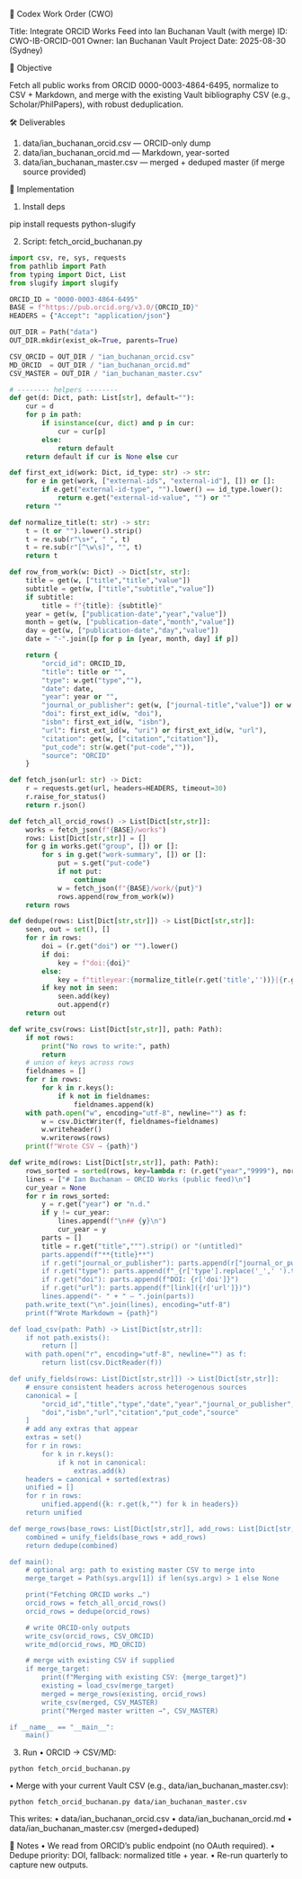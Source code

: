 📜 Codex Work Order (CWO)

Title: Integrate ORCID Works Feed into Ian Buchanan Vault (with merge)
ID: CWO-IB-ORCID-001
Owner: Ian Buchanan Vault Project
Date: 2025-08-30 (Sydney)

🎯 Objective

Fetch all public works from ORCID 0000-0003-4864-6495, normalize to CSV + Markdown, and merge with the existing Vault bibliography CSV (e.g., Scholar/PhilPapers), with robust deduplication.

🛠️ Deliverables
1. data/ian_buchanan_orcid.csv — ORCID-only dump
2. data/ian_buchanan_orcid.md — Markdown, year-sorted
3. data/ian_buchanan_master.csv — merged + deduped master (if merge source provided)

🧩 Implementation

1) Install deps

pip install requests python-slugify

2) Script: fetch_orcid_buchanan.py

```python
import csv, re, sys, requests
from pathlib import Path
from typing import Dict, List
from slugify import slugify

ORCID_ID = "0000-0003-4864-6495"
BASE = f"https://pub.orcid.org/v3.0/{ORCID_ID}"
HEADERS = {"Accept": "application/json"}

OUT_DIR = Path("data")
OUT_DIR.mkdir(exist_ok=True, parents=True)

CSV_ORCID = OUT_DIR / "ian_buchanan_orcid.csv"
MD_ORCID  = OUT_DIR / "ian_buchanan_orcid.md"
CSV_MASTER = OUT_DIR / "ian_buchanan_master.csv"

# -------- helpers --------
def get(d: Dict, path: List[str], default=""):
    cur = d
    for p in path:
        if isinstance(cur, dict) and p in cur:
            cur = cur[p]
        else:
            return default
    return default if cur is None else cur

def first_ext_id(work: Dict, id_type: str) -> str:
    for e in get(work, ["external-ids", "external-id"], []) or []:
        if e.get("external-id-type", "").lower() == id_type.lower():
            return e.get("external-id-value", "") or ""
    return ""

def normalize_title(t: str) -> str:
    t = (t or "").lower().strip()
    t = re.sub(r"\s+", " ", t)
    t = re.sub(r"[^\w\s]", "", t)
    return t

def row_from_work(w: Dict) -> Dict[str, str]:
    title = get(w, ["title","title","value"])
    subtitle = get(w, ["title","subtitle","value"])
    if subtitle:
        title = f"{title}: {subtitle}"
    year = get(w, ["publication-date","year","value"])
    month = get(w, ["publication-date","month","value"])
    day = get(w, ["publication-date","day","value"])
    date = "-".join([p for p in [year, month, day] if p])

    return {
        "orcid_id": ORCID_ID,
        "title": title or "",
        "type": w.get("type",""),
        "date": date,
        "year": year or "",
        "journal_or_publisher": get(w, ["journal-title","value"]) or w.get("publisher",""),
        "doi": first_ext_id(w, "doi"),
        "isbn": first_ext_id(w, "isbn"),
        "url": first_ext_id(w, "uri") or first_ext_id(w, "url"),
        "citation": get(w, ["citation","citation"]),
        "put_code": str(w.get("put-code","")),
        "source": "ORCID"
    }

def fetch_json(url: str) -> Dict:
    r = requests.get(url, headers=HEADERS, timeout=30)
    r.raise_for_status()
    return r.json()

def fetch_all_orcid_rows() -> List[Dict[str,str]]:
    works = fetch_json(f"{BASE}/works")
    rows: List[Dict[str,str]] = []
    for g in works.get("group", []) or []:
        for s in g.get("work-summary", []) or []:
            put = s.get("put-code")
            if not put:
                continue
            w = fetch_json(f"{BASE}/work/{put}")
            rows.append(row_from_work(w))
    return rows

def dedupe(rows: List[Dict[str,str]]) -> List[Dict[str,str]]:
    seen, out = set(), []
    for r in rows:
        doi = (r.get("doi") or "").lower()
        if doi:
            key = f"doi:{doi}"
        else:
            key = f"titleyear:{normalize_title(r.get('title',''))}|{r.get('year','')}"
        if key not in seen:
            seen.add(key)
            out.append(r)
    return out

def write_csv(rows: List[Dict[str,str]], path: Path):
    if not rows:
        print("No rows to write:", path)
        return
    # union of keys across rows
    fieldnames = []
    for r in rows:
        for k in r.keys():
            if k not in fieldnames:
                fieldnames.append(k)
    with path.open("w", encoding="utf-8", newline="") as f:
        w = csv.DictWriter(f, fieldnames=fieldnames)
        w.writeheader()
        w.writerows(rows)
    print(f"Wrote CSV → {path}")

def write_md(rows: List[Dict[str,str]], path: Path):
    rows_sorted = sorted(rows, key=lambda r: (r.get("year","9999"), normalize_title(r.get("title",""))))
    lines = ["# Ian Buchanan — ORCID Works (public feed)\n"]
    cur_year = None
    for r in rows_sorted:
        y = r.get("year") or "n.d."
        if y != cur_year:
            lines.append(f"\n## {y}\n")
            cur_year = y
        parts = []
        title = r.get("title",""").strip() or "(untitled)"
        parts.append(f"**{title}**")
        if r.get("journal_or_publisher"): parts.append(r["journal_or_publisher"])
        if r.get("type"): parts.append(f"_{r['type'].replace('_',' ').title()}_")
        if r.get("doi"): parts.append(f"DOI: {r['doi']}")
        if r.get("url"): parts.append(f"[link]({r['url']})")
        lines.append("- " + " — ".join(parts))
    path.write_text("\n".join(lines), encoding="utf-8")
    print(f"Wrote Markdown → {path}")

def load_csv(path: Path) -> List[Dict[str,str]]:
    if not path.exists():
        return []
    with path.open("r", encoding="utf-8", newline="") as f:
        return list(csv.DictReader(f))

def unify_fields(rows: List[Dict[str,str]]) -> List[Dict[str,str]]:
    # ensure consistent headers across heterogenous sources
    canonical = [
        "orcid_id","title","type","date","year","journal_or_publisher",
        "doi","isbn","url","citation","put_code","source"
    ]
    # add any extras that appear
    extras = set()
    for r in rows:
        for k in r.keys():
            if k not in canonical:
                extras.add(k)
    headers = canonical + sorted(extras)
    unified = []
    for r in rows:
        unified.append({k: r.get(k,"") for k in headers})
    return unified

def merge_rows(base_rows: List[Dict[str,str]], add_rows: List[Dict[str,str]]) -> List[Dict[str,str]]:
    combined = unify_fields(base_rows + add_rows)
    return dedupe(combined)

def main():
    # optional arg: path to existing master CSV to merge into
    merge_target = Path(sys.argv[1]) if len(sys.argv) > 1 else None

    print("Fetching ORCID works …")
    orcid_rows = fetch_all_orcid_rows()
    orcid_rows = dedupe(orcid_rows)

    # write ORCID-only outputs
    write_csv(orcid_rows, CSV_ORCID)
    write_md(orcid_rows, MD_ORCID)

    # merge with existing CSV if supplied
    if merge_target:
        print(f"Merging with existing CSV: {merge_target}")
        existing = load_csv(merge_target)
        merged = merge_rows(existing, orcid_rows)
        write_csv(merged, CSV_MASTER)
        print("Merged master written →", CSV_MASTER)

if __name__ == "__main__":
    main()
```

3) Run
• ORCID → CSV/MD:

```
python fetch_orcid_buchanan.py
```

• Merge with your current Vault CSV (e.g., data/ian_buchanan_master.csv):

```
python fetch_orcid_buchanan.py data/ian_buchanan_master.csv
```

This writes:
• data/ian_buchanan_orcid.csv
• data/ian_buchanan_orcid.md
• data/ian_buchanan_master.csv (merged+deduped)

🔐 Notes
• We read from ORCID’s public endpoint (no OAuth required).
• Dedupe priority: DOI, fallback: normalized title + year.
• Re-run quarterly to capture new outputs.

